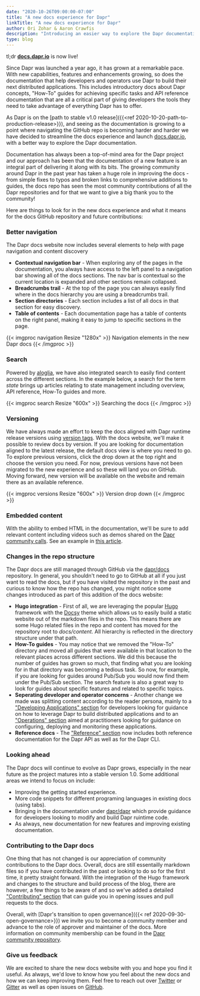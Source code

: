 ```yaml
---
date: "2020-10-26T09:00:00-07:00"
title: "A new docs experience for Dapr"
linkTitle: "A new docs experience for Dapr"
author: Ori Zohar & Aaron Crawfis
description: "Introducing an easier way to explore the Dapr documentation"
type: blog
---
```


tl;dr [**docs.dapr.io**](https://docs.dapr.io) is now live!

Since Dapr was launched a year ago, it has grown at a remarkable pace. With new capabilities, features and enhancements growing, so does the documentation that help developers and operators use Dapr to build their next distributed applications. This includes introductory docs about Dapr concepts, "How-To" guides for achieving specific tasks and API reference documentation that are all a critical part of giving developers the tools they need to take advantage of everything Dapr has to offer. 

As Dapr is on the [path to stable v1.0 release]({{<ref 2020-10-20-path-to-production-release>}}), and seeing as the documentation is growing to a point where navigating the GitHub repo is becoming harder and harder we have decided to streamline the docs experience and launch [docs.dapr.io](https://docs.dapr.io), with a better way to explore the Dapr documentation.

Documentation has always been a top-of-mind area for the Dapr project and our approach has been that the documentation of a new feature is an integral part of delivering it along with its bits. The growing community around Dapr in the past year has taken a huge role in improving the docs - from simple fixes to typos and broken links to comprehensive additions to guides, the docs repo has seen the most community contributions of all the Dapr repositories and for that we want to give a big thank you to the community!

Here are things to look for in the new docs experience and what it means for the docs GitHub repository and future contributions:

### Better navigation
The Dapr docs website now includes several elements to help with page navigation and content discovery 

* **Contextual navigation bar** - When exploring any of the pages in the documentation, you always have access to the left panel to a navigation bar showing all of the docs sections. The nav bar is contextual so the current location is expanded and other sections remain collapsed.
* **Breadcrumbs trail** - At the top of the page you can always easily find where in the docs hierarchy you are using a breadcrumbs trail.
* **Section directories** - Each section includes a list of all docs in that section for easy discovery.
* **Table of contents** - Each documentation page has a table of contents on the right panel, making it easy to jump to specific sections in the page.

{{< imgproc navigation Resize "1280x" >}}
Navigation elements in the new Dapr docs
{{< /imgproc >}}

### Search
Powered by [aloglia](https://www.algolia.com/ref/docsearch/), we have also integrated search to easily find content across the different sections. In the example below, a search for the term *state* brings up articles relating to state management including overview, API reference, How-To guides and more.  

{{< imgproc search Resize "600x" >}}
Searching the docs
{{< /imgproc >}}

### Versioning
We have always made an effort to keep the docs aligned with Dapr runtime release versions using [version tags](https://github.com/dapr/docs/releases). With the docs website, we'll make it possible to review docs by version. If you are looking for documentation aligned to the latest release, the default docs view is where you need to go. To explore previous versions, click the drop down at the top right and choose the version you need. For now, previous versions have not been migrated to the new experience and so these will land you on GitHub. Moving forward, new version will be available on the website and remain there as an available reference.

{{< imgproc versions Resize "600x" >}}
Version drop down
{{< /imgproc >}}

### Embedded content
With the ability to embed HTML in the documentation, we'll be sure to add relevant content including videos such as demos shared on the [Dapr community calls](https://www.youtube.com/playlist?list=PLcip_LgkYwzuF-OV6zKRADoiBvUvGhkao). See an example in [this article](https://docs.dapr.io/developing-applications/building-blocks/service-invocation/service-invocation-overview/#namespaces-scoping).

### Changes in the repo structure 
The Dapr docs are still managed through GitHub via the [dapr/docs](https://github.com/dapr/docs) repository. In general, you shouldn't need to go to GitHub at all if you just want to read the docs, but if you have visited the repository in the past and curious to know how the repo has changed, you might notice some changes introduced as part of this addition of the docs website:

* **Hugo integration** - First of all, we are leveraging the popular [Hugo](https://gohugo.io/) framework with the [Docsy](https://www.docsy.dev/) theme which allows us to easily build a static website out of the markdown files in the repo. This means there are some Hugo related files in the repo and content has moved for the repository root to *docs/content*. All hierarchy is reflected in the directory structure under that path.
* **How-To guides** - You may notice that we removed the "How-To" directory and moved all guides that were available in that location to the relevant places across different sections. We did this because the number of guides has grown so much, that finding what you are looking for in that directory was becoming a tedious task. So now, for example, if you are looking for guides around Pub/Sub you would now find them under the Pub/Sub section. The search feature is also a great way to look for guides about specific features and related to specific topics.
* **Seperating developer and operator concerns** - Another change we made was splitting content according to the reader persona, mainly to a ["Developing Applications" section](https://docs.dapr.io/developing-applications/) for developers looking for guidance on how to leverage Dapr to build distributed applications and to an ["Operations" section](https://docs.dapr.io/operations/) aimed at practitioners looking for guidance on configuring, deploying and monitoring these applications.  
* **Reference docs** - The ["Reference" section](https://docs.dapr.io/reference/) now includes both reference documentation for the Dapr API as well as for the Dapr CLI.

### Looking ahead
The Dapr docs will continue to evolve as Dapr grows, especially in the near future as the project matures into a stable version 1.0. Some additional areas we intend to focus on include:
* Improving the getting started experience.
* More code snippets for different programing languages in existing docs (using tabs).
* Bringing in the documentation under [dapr/dapr](https://github.com/dapr/dapr/tree/master/docs) which provide guidance for developers looking to modify and build Dapr ruintime code.
* As always, new documentation for new features and improving existing documentation.

### Contributing to the Dapr docs
One thing that has not changed is our appreciation of community contributions to the Dapr docs. Overall, docs are still essentailly markdown files so if you have contributed in the past or looking to do so for the first time, it pretty straight forward. With the integration of the Hugo framework and changes to the structure and build process of the blog, there are however, a few things to be aware of and so we've added a detailed ["Contributing" section](https://docs.dapr.io/contributing/) that can guide you in opening issues and pull requests to the docs.

Overall, with [Dapr's transition to open governance]({{< ref 2020-09-30-open-governance>}}) we invite you to become a community member and advance to the role of approver and maintainer of the docs. More information on community membership can be found in the [Dapr community repository](https://github.com/dapr/community/blob/master/community-membership.md).

### Give us feedback
We are excited to share the new docs website with you and hope you find it useful. As always, we'd love to know how you feel about the new docs and how we can keep improving them. Feel free to reach out over [Twitter](https://twitter.com/daprdev) or [Gitter](https://gitter.im/Dapr/) as well as open issues on [GitHub](https://github.com/dapr/docs).
